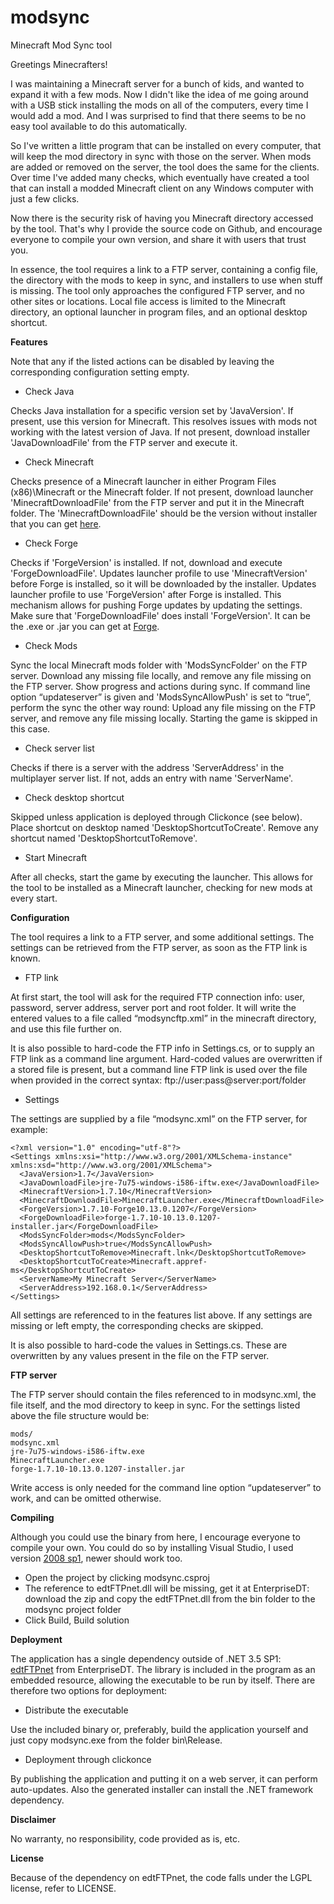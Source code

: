 # modsync
Minecraft Mod Sync tool

Greetings Minecrafters!

I was maintaining a Minecraft server for a bunch of kids, and wanted to expand it with a few mods. Now I didn't like the idea of me going around with a USB stick installing the mods on all of the computers, every time I would add a mod. And I was surprised to find that there seems to be no easy tool available to do this automatically.

So I've written a little program that can be installed on every computer, that will keep the mod directory in sync with those on the server. When mods are added or removed on the server, the tool does the same for the clients. Over time I've added many checks, which eventually have created a tool that can install a modded Minecraft client on any Windows computer with just a few clicks.

Now there is the security risk of having you Minecraft directory accessed by the tool. That's why I provide the source code on Github, and encourage everyone to compile your own version, and share it with users that trust you.

In essence, the tool requires a link to a FTP server, containing a config file, the directory with the mods to keep in sync, and installers to use when stuff is missing. The tool only approaches the configured FTP server, and no other sites or locations. Local file access is limited to the Minecraft directory, an optional launcher in program files, and an optional desktop shortcut.

**Features**

Note that any if the listed actions can be disabled by leaving the corresponding configuration setting empty.

- Check Java

Checks Java installation for a specific version set by 'JavaVersion'. If present, use this version for Minecraft. This resolves issues with mods not working with the latest version of Java. If not present, download installer 'JavaDownloadFile' from the FTP server and execute it.

- Check Minecraft

Checks presence of a Minecraft launcher in either Program Files (x86)\Minecraft or the Minecraft folder. If not present, download launcher 'MinecraftDownloadFile' from the FTP server and put it in the Minecraft folder. The 'MinecraftDownloadFile' should be the version without installer that you can get [here](https://minecraft.net/download).

- Check Forge

Checks if 'ForgeVersion' is installed. If not, download and execute 'ForgeDownloadFile'. Updates launcher profile to use 'MinecraftVersion' before Forge is installed, so it will be downloaded by the installer. Updates launcher profile to use 'ForgeVersion' after Forge is installed. This mechanism allows for pushing Forge updates by updating the settings. Make sure that 'ForgeDownloadFile' does install 'ForgeVersion'. It can be the .exe or .jar you can get at [Forge](http://files.minecraftforge.net/minecraftforge/).

- Check Mods

Sync the local Minecraft mods folder with 'ModsSyncFolder' on the FTP server. Download any missing file locally, and remove any file missing on the FTP server. Show progress and actions during sync.
If command line option “updateserver” is given and 'ModsSyncAllowPush' is set to “true”, perform the sync the other way round: Upload any file missing on the FTP server, and remove any file missing locally. Starting the game is skipped in this case.

- Check server list

Checks if there is a server with the address 'ServerAddress' in the multiplayer server list. If not, adds an entry with name 'ServerName'.

- Check desktop shortcut

Skipped unless application is deployed through Clickonce (see below).
Place shortcut on desktop named 'DesktopShortcutToCreate'.
Remove any shortcut named 'DesktopShortcutToRemove'.

- Start Minecraft

After all checks, start the game by executing the launcher. This allows for the tool to be installed as a Minecraft launcher, checking for new mods at every start.

**Configuration**

The tool requires a link to a FTP server, and some additional settings. The settings can be retrieved from the FTP server, as soon as the FTP link is known.

- FTP link

At first start, the tool will ask for the required FTP connection info: user, password, server address, server port and root folder. It will write the entered values to a file called “modsyncftp.xml” in the minecraft directory, and use this file further on.

It is also possible to hard-code the FTP info in Settings.cs, or to supply an FTP link as a command line argument. Hard-coded values are overwritten if a stored file is present, but a command line FTP link is used over the file when provided in the correct syntax: ftp://user:pass@server:port/folder

- Settings

The settings are supplied by a file “modsync.xml” on the FTP server, for example:

```
<?xml version="1.0" encoding="utf-8"?>
<Settings xmlns:xsi="http://www.w3.org/2001/XMLSchema-instance" xmlns:xsd="http://www.w3.org/2001/XMLSchema">
  <JavaVersion>1.7</JavaVersion>
  <JavaDownloadFile>jre-7u75-windows-i586-iftw.exe</JavaDownloadFile>
  <MinecraftVersion>1.7.10</MinecraftVersion>
  <MinecraftDownloadFile>MinecraftLauncher.exe</MinecraftDownloadFile>
  <ForgeVersion>1.7.10-Forge10.13.0.1207</ForgeVersion>
  <ForgeDownloadFile>forge-1.7.10-10.13.0.1207-installer.jar</ForgeDownloadFile>
  <ModsSyncFolder>mods</ModsSyncFolder>
  <ModsSyncAllowPush>true</ModsSyncAllowPush>
  <DesktopShortcutToRemove>Minecraft.lnk</DesktopShortcutToRemove>
  <DesktopShortcutToCreate>Minecraft.appref-ms</DesktopShortcutToCreate>
  <ServerName>My Minecraft Server</ServerName>
  <ServerAddress>192.168.0.1</ServerAddress>
</Settings>
```

All settings are referenced to in the features list above.
If any settings are missing or left empty, the corresponding checks are skipped.

It is also possible to hard-code the values in Settings.cs. These are overwritten by any values present in the file on the FTP server.

**FTP server**

The FTP server should contain the files referenced to in modsync.xml, the file itself, and the mod directory to keep in sync. For the settings listed above the file structure would be:

```
mods/
modsync.xml
jre-7u75-windows-i586-iftw.exe
MinecraftLauncher.exe
forge-1.7.10-10.13.0.1207-installer.jar
```

Write access is only needed for the command line option “updateserver” to work, and can be omitted otherwise.

**Compiling**

Although you could use the binary from here, I encourage everyone to compile your own.
You could do so by installing Visual Studio, I used version [2008 sp1](http://download.microsoft.com/download/E/8/E/E8EEB394-7F42-4963-A2D8-29559B738298/VS2008ExpressWithSP1ENUX1504728.iso), newer should work too.
- Open the project by clicking modsync.csproj
- The reference to edtFTPnet.dll will be missing, get it at EnterpriseDT: download the zip and copy the edtFTPnet.dll from the bin folder to the modsync project folder
- Click Build, Build solution

**Deployment**

The application has a single dependency outside of .NET 3.5 SP1: [edtFTPnet](https://enterprisedt.com/products/edtftpnet/) from EnterpriseDT. The library is included in the program as an embedded resource, allowing the executable to be run by itself. There are therefore two options for deployment:

- Distribute the executable

Use the included binary or, preferably, build the application yourself and just copy modsync.exe from the folder bin\Release.

- Deployment through clickonce

By publishing the application and putting it on a web server, it can perform auto-updates. Also the generated installer can install the .NET framework dependency.

**Disclaimer**

No warranty, no responsibility, code provided as is, etc.

**License**

Because of the dependency on edtFTPnet, the code falls under the LGPL license, refer to LICENSE.

